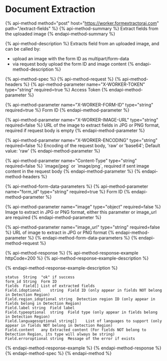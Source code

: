 # Document Extraction

{% api-method method="post" host="https://worker.formextractorai.com" path="/extract-fields" %}
{% api-method-summary %}
Extract fields from the uploaded image
{% endapi-method-summary %}

{% api-method-description %}
Extracts field from an uploaded image, and can be called by:   
- upload an image with the form ID as multipart/form-data   
- via request body upload the form ID and image content
{% endapi-method-description %}

{% api-method-spec %}
{% api-method-request %}
{% api-method-headers %}
{% api-method-parameter name="X-WORKER-TOKEN" type="string" required=true %}
Access Token
{% endapi-method-parameter %}

{% api-method-parameter name="X-WORKER-FORM-ID" type="string" required=true %}
Form ID
{% endapi-method-parameter %}

{% api-method-parameter name="X-WORKER-IMAGE-URL" type="string" required=false %}
URL of the image to extract fields in JPG or PNG format, required if request body is empty
{% endapi-method-parameter %}

{% api-method-parameter name="X-WORKER-ENCODING" type="string" required=false %}
Encoding of the request body, 'raw' or 'base64'; Default value: 'raw'
{% endapi-method-parameter %}

{% api-method-parameter name="Content-Type" type="string" required=false %}
\`image/jpeg\` or \`image/png\`, required if sent image content in the request body
{% endapi-method-parameter %}
{% endapi-method-headers %}

{% api-method-form-data-parameters %}
{% api-method-parameter name="form\_id" type="string" required=true %}
Form ID
{% endapi-method-parameter %}

{% api-method-parameter name="image" type="object" required=false %}
Image to extract in JPG or PNG format, either this parameter or image\_url are required
{% endapi-method-parameter %}

{% api-method-parameter name="image\_url" type="string" required=false %}
URL of image to extract in JPG or PNG format
{% endapi-method-parameter %}
{% endapi-method-form-data-parameters %}
{% endapi-method-request %}

{% api-method-response %}
{% api-method-response-example httpCode=200 %}
{% api-method-response-example-description %}

{% endapi-method-response-example-description %}

```text
status	String	"ok" if success
form_id	String	Form ID
fields	Field[]	List of extracted fields
Field.idoptional	string	Field ID (only appear in fields NOT belong in Detection Region)
Field.region_idoptional	string	Detection region ID (only appear in fields belong in Detection Region)
Field.label	string	Field label
Field.typeoptional	string	Field type (only appear in fields belong in Detection Region)
Field.languagesoptional	string[]	List of languages to support (only appear in fields NOT belong in Detection Region)
Field.content	any	Extracted content (For fields NOT belong to Detection Region, its type will always be string)
Field.erroroptional	string	Message of the error if exists
```
{% endapi-method-response-example %}
{% endapi-method-response %}
{% endapi-method-spec %}
{% endapi-method %}

